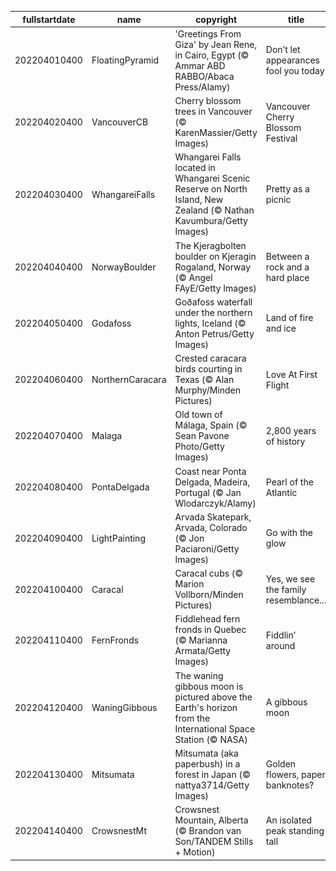 |fullstartdate|name|copyright|title|image|
|--|--|--|--|--|
202204010400|FloatingPyramid|'Greetings From Giza' by Jean Rene, in Cairo, Egypt (© Ammar ABD RABBO/Abaca Press/Alamy)|Don’t let appearances fool you today|![](/en-CA/2022/04/202204010400FloatingPyramid.jpg)|
202204020400|VancouverCB|Cherry blossom trees in Vancouver (© KarenMassier/Getty Images)|Vancouver Cherry Blossom Festival|![](/en-CA/2022/04/202204020400VancouverCB.jpg)|
202204030400|WhangareiFalls|Whangarei Falls located in Whangarei Scenic Reserve on North Island, New Zealand (© Nathan Kavumbura/Getty Images)|Pretty as a picnic|![](/en-CA/2022/04/202204030400WhangareiFalls.jpg)|
202204040400|NorwayBoulder|The Kjeragbolten boulder on Kjeragin Rogaland, Norway (© Angel FAyE/Getty Images)|Between a rock and a hard place|![](/en-CA/2022/04/202204040400NorwayBoulder.jpg)|
202204050400|Godafoss|Goðafoss waterfall under the northern lights, Iceland (© Anton Petrus/Getty Images)|Land of fire and ice|![](/en-CA/2022/04/202204050400Godafoss.jpg)|
202204060400|NorthernCaracara|Crested caracara birds courting in Texas (© Alan Murphy/Minden Pictures)|Love At First Flight|![](/en-CA/2022/04/202204060400NorthernCaracara.jpg)|
202204070400|Malaga|Old town of Málaga, Spain (© Sean Pavone Photo/Getty Images)|2,800 years of history|![](/en-CA/2022/04/202204070400Malaga.jpg)|
202204080400|PontaDelgada|Coast near Ponta Delgada, Madeira, Portugal (© Jan Wlodarczyk/Alamy)|Pearl of the Atlantic|![](/en-CA/2022/04/202204080400PontaDelgada.jpg)|
202204090400|LightPainting|Arvada Skatepark, Arvada, Colorado (© Jon Paciaroni/Getty Images)|Go with the glow|![](/en-CA/2022/04/202204090400LightPainting.jpg)|
202204100400|Caracal|Caracal cubs (© Marion Vollborn/Minden Pictures)|Yes, we see the family resemblance...|![](/en-CA/2022/04/202204100400Caracal.jpg)|
202204110400|FernFronds|Fiddlehead fern fronds in Quebec (© Marianna Armata/Getty Images)|Fiddlin’ around|![](/en-CA/2022/04/202204110400FernFronds.jpg)|
202204120400|WaningGibbous|The waning gibbous moon is pictured above the Earth's horizon from the International Space Station (© NASA)|A gibbous moon|![](/en-CA/2022/04/202204120400WaningGibbous.jpg)|
202204130400|Mitsumata|Mitsumata (aka paperbush) in a forest in Japan (© nattya3714/Getty Images)|Golden flowers, paper banknotes?|![](/en-CA/2022/04/202204130400Mitsumata.jpg)|
202204140400|CrowsnestMt|Crowsnest Mountain, Alberta (© Brandon van Son/TANDEM Stills + Motion)|An isolated peak standing tall|![](/en-CA/2022/04/202204140400CrowsnestMt.jpg)|
